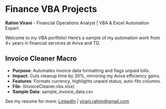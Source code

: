 # Finance VBA Projects
**Rahim Virani** - Financial Operations Analyst | VBA & Excel Automation Expert

Welcome to my VBA portfolio! Here’s a sample of my automation work from 4+ years in financial services at Aviva and TD.

## Invoice Cleaner Macro
- **Purpose**: Automates invoice data formatting and flags unpaid bills.
- **Impact**: Cuts cleanup time by 30%, mirroring my Aviva efficiency gains.
- **Features**: Formats currency, highlights unpaid status, auto-fits columns.
- **File**: (InvoiceCleaner.vbs.xlsx) 
- **Sample Data**: sample_invoice_data.csv

See my resume for more: [LinkedIn](www.linkedin.com/in/rahim-virani-67795327) | virani.rahim@gmail.com
